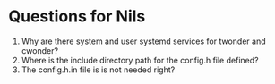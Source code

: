 # Questions for Nils

1. Why are there system and user systemd services for twonder and cwonder?
2. Where is the include directory path for the config.h file defined?
3. The config.h.in file is is not needed right?